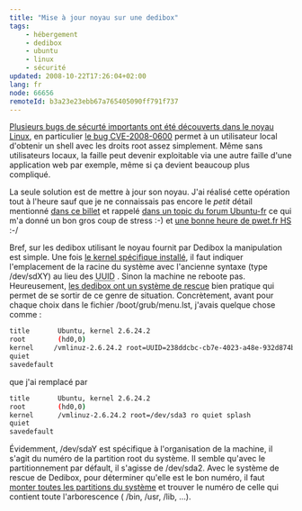 ```yaml
---
title: "Mise à jour noyau sur une dedibox"
tags:
    - hébergement
    - dedibox
    - ubuntu
    - linux
    - sécurité
updated: 2008-10-22T17:26:04+02:00
lang: fr
node: 66656
remoteId: b3a23e23ebb67a765405090ff791f737
---
```


[Plusieurs bugs de sécurté importants ont été découverts dans le noyau Linux](http://linuxfr.org/2008/02/13/23685.html), en particulier [le bug CVE-2008-0600](http://nvd.nist.gov/nvd.cfm?/page/cvename=CVE-2008-0600) permet à un utilisateur local d'obtenir un shell avec les droits root assez simplement. Même sans utilisateurs locaux, la faille peut devenir exploitable via une autre faille d'une application web par exemple, même si ça devient beaucoup plus compliqué.


La seule solution est de mettre à jour son noyau. J'ai réalisé cette opération tout à l'heure sauf que je ne connaissais pas encore le *petit* détail mentionné [dans ce billet](http://www.mumblyworld.info/index.php?post/04/01/2008/Mise-a-jour-Ubuntu-704-vers-710-%3A-le-cas-Dedibox) et rappelé [dans un topic du forum Ubuntu-fr](http://forum.ubuntu-fr.org/viewtopic.php?pid=1533153#p1533080) ce qui m'a donné un bon gros coup de stress :-) et [une bonne heure de pwet.fr HS](http://www.woozweb.com/ressourcedetail/pwet.fr/20070912135319CF489351/) :-/


Bref, sur les dedibox utilisant le noyau fournit par Dedibox la manipulation est simple. Une fois [le kernel spécifique installé](http://documentation.dedibox.fr/doku.php?id=distrib:kernel), il faut indiquer l'emplacement de la racine du système avec l'ancienne syntaxe (type /dev/sdXY) au lieu des <abbr title="Universal Unique Identifier">UUID</abbr> . Sinon la machine ne reboote pas. Heureusement, [les dedibox ont un système de rescue](http://documentation.dedibox.fr/doku.php?id=gestion:rescue2) bien pratique qui permet de se sortir de ce genre de situation. Concrètement, avant pour chaque choix dans le fichier /boot/grub/menu.lst, j'avais quelque chose comme :

``` bash
title       Ubuntu, kernel 2.6.24.2
root        (hd0,0)
kernel     /vmlinuz-2.6.24.2 root=UUID=238ddcbc-cb7e-4023-a48e-932d874b5ef0 ro quiet splash
quiet
savedefault
```


que j'ai remplacé par

``` bash
title       Ubuntu, kernel 2.6.24.2
root        (hd0,0)
kernel      /vmlinuz-2.6.24.2 root=/dev/sda3 ro quiet splash
quiet
savedefault

```


Évidemment, /dev/sdaY est spécifique à l'organisation de la machine, il s'agit du numéro de la partition root du système. Il semble qu'avec le partitionnement par défault, il s'agisse de /dev/sda2. Avec le système de rescue de Dedibox, pour déterminer qu'elle est le bon numéro, il faut [monter toutes les partitions du système](http://documentation.dedibox.fr/doku.php?id=gestion:rescue2#modifier_la_configuration_du_bootloader) et trouver le numéro de celle qui contient toute l'arborescence ( /bin, /usr, /lib, ...).

